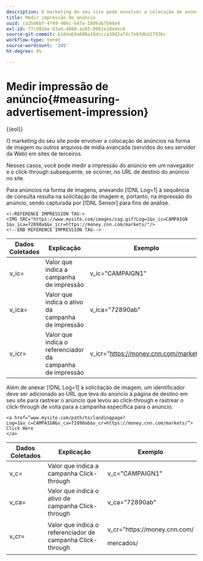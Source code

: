 ```yaml
---
description: O marketing do seu site pode envolver a colocação de anúncios na forma de imagem ou outros arquivos de mídia avançada (servidos do seu servidor da Web) em sites de terceiros.
title: Medir impressão de anúncio
uuid: ca2bd6bf-4f49-406c-b47a-18d6abfb48a4
exl-id: 77cd816e-63a4-4080-ac65-0661e1de4ec0
source-git-commit: b1dda69a606a16dccca30d2a74c7e63dbd27936c
workflow-type: tm+mt
source-wordcount: '245'
ht-degree: 4%

---
```


# Medir impressão de anúncio{#measuring-advertisement-impression}

{{eol}}

O marketing do seu site pode envolver a colocação de anúncios na forma de imagem ou outros arquivos de mídia avançada (servidos do seu servidor da Web) em sites de terceiros.

Nesses casos, você pode medir a impressão do anúncio em um navegador e o click-through subsequente, se ocorrer, no URL de destino do anúncio no site.

Para anúncios na forma de imagens, anexando [!DNL Log=1] à sequência de consulta resulta na solicitação de imagem e, portanto, na impressão do anúncio, sendo capturada por [!DNL Sensor] para fins de análise.

```
<!—REFERENCE IMPRESSION TAG->
<IMG SRC="https://www.mysite.com/images/zag.gif?Log=1&v_ic=CAMPAIGN 1&v_ica=72890ab&v_icr=https://money.cnn.com/markets/"/>
<!--END REFERENCE IMPRESSION TAG-->
```

| Dados Coletados | Explicação | Exemplo |
|---|---|---|
| v_ic= | Valor que indica a campanha de impressão | v_ic=&quot;CAMPAIGN1&quot; |
| v_ica= | Valor que indica o ativo da campanha de impressão | v_ica=&quot;72890ab&quot; |
| v_icr= | Valor que indica o referenciador da campanha de impressão | v_icr=&quot;https://money.cnn.com/markets/ |

Além de anexar [!DNL Log=1] à solicitação de imagem, um identificador deve ser adicionado ao URL que leva do anúncio à página de destino em seu site para rastrear o anúncio que levou ao click-through e rastrear o click-through de volta para a campanha específica para o anúncio.

```
<a href=”www.mysite.com/path/to/landingpage?Log=1&v_c=CAMPAIGN&v_ca=72890ab&v_cr=https://money.cnn.com/markets/”>
Click Here
</a>
```

<table id="table_B87134C522EF4AC9BD2AFA6F4A0CF574">
 <thead>
  <tr>
   <th colname="col1" class="entry"> Dados Coletados </th>
   <th colname="col2" class="entry"> Explicação </th>
   <th colname="col3" class="entry"> Exemplo </th>
  </tr>
 </thead>
 <tbody>
  <tr>
   <td colname="col1"> v_c= </td>
   <td colname="col2"> Valor que indica a campanha Click-through </td>
   <td colname="col3"> v_c="CAMPAIGN1" </td>
  </tr>
  <tr>
   <td colname="col1"> v_ca= </td>
   <td colname="col2"> Valor que indica o ativo de campanha Click-through </td>
   <td colname="col3"> v_ca="72890ab" </td>
  </tr>
  <tr>
   <td colname="col1"> v_cr= </td>
   <td colname="col2"> Valor que indica o referenciador de campanha Click-through </td>
   <td colname="col3"> <p> <span class="filepath"> v_cr="https://money.cnn.com/</span> </p> <p>mercados/ </p> </td>
  </tr>
 </tbody>
</table>
